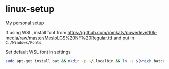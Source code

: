 # linux-setup
My personal setup

If using WSL, install font from https://github.com/romkatv/powerlevel10k-media/raw/master/MesloLGS%20NF%20Regular.ttf and put in `C:/Windows/Fonts`

Set default WSL font in settings

```sh
sudo apt-get install bat && mkdir -p ~/.localbin && ln -s $(which batcat) ~/.local/bin/bat ; sudo apt install fd-find && ln -s $(which fdfind) ~/.local/bin/fd ; sudo apt-get install fzf && sudo apt-get install zsh && sudo apt-get install tmux && git clone https://github.com/tmux-plugins/tpm ~/.tmux/plugins/tpm ; sh -c "$(curl -fsSL https://raw.githubusercontent.com/ohmyzsh/ohmyzsh/master/tools/install.sh)" ; git clone --depth=1 https://github.com/romkatv/powerlevel10k.git ${ZSH_CUSTOM:-$HOME/.oh-my-zsh/custom}/themes/powerlevel10k ; git clone --depth=1 https://github.com/zsh-users/zsh-autosuggestions ; git ${ZSH_CUSTOM:-$HOME/.oh-my-zsh/custom}/plugins/zsh-autosuggestions ; git clone --depth=1 https://github.com/zsh-users/zsh-syntax-highlighting.git ${ZSH_CUSTOM:-$HOME/.oh-my-zsh/custom}/plugins/zsh-syntax-highlighting ; git clone https://github.com/zhiz-m/linux-setup.git ; cp ./linux-setup/.p10k.zsh ~ && cp ./linux-setup/.tmux.conf ~ && cp ./linux-setup/.zshrc ~ && cp ./linux-setup/.zprofile ~ && yes | rm -r linux-setup
```